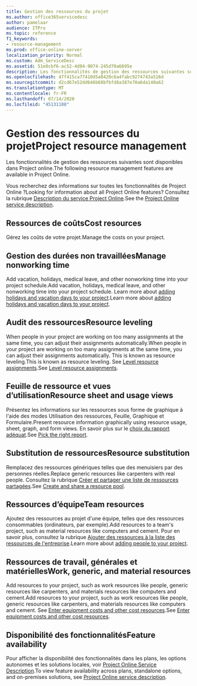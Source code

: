 ```yaml
---
title: Gestion des ressources du projet
ms.author: office365servicedesc
author: pamelaar
audience: ITPro
ms.topic: reference
f1_keywords:
- resource-management
ms.prod: office-online-server
localization_priority: Normal
ms.custom: Adm_ServiceDesc
ms.assetid: 51e0cbf6-ac52-4d84-9074-245d70a6695e
description: Les fonctionnalités de gestion des ressources suivantes sont disponibles dans Project online.
ms.openlocfilehash: 47f415ca77410d5a8420c6a4fabc9274743a516d
ms.sourcegitcommit: d2cd67e52dd646b68bfbfd8a387e70a6da140a62
ms.translationtype: MT
ms.contentlocale: fr-FR
ms.lasthandoff: 07/14/2020
ms.locfileid: "45131108"
---
```

# <a name="project-resource-management"></a><span data-ttu-id="0bb71-103">Gestion des ressources du projet</span><span class="sxs-lookup"><span data-stu-id="0bb71-103">Project resource management</span></span>

<span data-ttu-id="0bb71-104">Les fonctionnalités de gestion des ressources suivantes sont disponibles dans Project online.</span><span class="sxs-lookup"><span data-stu-id="0bb71-104">The following resource management features are available in Project Online.</span></span>
  
<span data-ttu-id="0bb71-105">Vous recherchez des informations sur toutes les fonctionnalités de Project Online ?</span><span class="sxs-lookup"><span data-stu-id="0bb71-105">Looking for information about all Project Online features?</span></span> <span data-ttu-id="0bb71-106">Consultez la rubrique [Description du service Project Online](project-online-service-description.md).</span><span class="sxs-lookup"><span data-stu-id="0bb71-106">See the [Project Online service description](project-online-service-description.md).</span></span>
  
## <a name="cost-resources"></a><span data-ttu-id="0bb71-107">Ressources de coûts</span><span class="sxs-lookup"><span data-stu-id="0bb71-107">Cost resources</span></span>

<span data-ttu-id="0bb71-108">Gérez les coûts de votre projet.</span><span class="sxs-lookup"><span data-stu-id="0bb71-108">Manage the costs on your project.</span></span>
  
## <a name="manage-nonworking-time"></a><span data-ttu-id="0bb71-109">Gestion des durées non travaillées</span><span class="sxs-lookup"><span data-stu-id="0bb71-109">Manage nonworking time</span></span>

<span data-ttu-id="0bb71-110">Add vacation, holidays, medical leave, and other nonworking time into your project schedule.</span><span class="sxs-lookup"><span data-stu-id="0bb71-110">Add vacation, holidays, medical leave, and other nonworking time into your project schedule.</span></span> <span data-ttu-id="0bb71-111">Learn more about [adding holidays and vacation days to your project](https://go.microsoft.com/fwlink/p/?LinkId=271337).</span><span class="sxs-lookup"><span data-stu-id="0bb71-111">Learn more about [adding holidays and vacation days to your project](https://go.microsoft.com/fwlink/p/?LinkId=271337).</span></span>
  
## <a name="resource-leveling"></a><span data-ttu-id="0bb71-112">Audit des ressources</span><span class="sxs-lookup"><span data-stu-id="0bb71-112">Resource leveling</span></span>

<span data-ttu-id="0bb71-113">When people in your project are working on too many assignments at the same time, you can adjust their assignments automatically.</span><span class="sxs-lookup"><span data-stu-id="0bb71-113">When people in your project are working on too many assignments at the same time, you can adjust their assignments automatically.</span></span> <span data-ttu-id="0bb71-114">This is known as resource leveling.</span><span class="sxs-lookup"><span data-stu-id="0bb71-114">This is known as resource leveling.</span></span> <span data-ttu-id="0bb71-115">See [Level resource assignments](https://go.microsoft.com/fwlink/p/?LinkId=271348).</span><span class="sxs-lookup"><span data-stu-id="0bb71-115">See [Level resource assignments](https://go.microsoft.com/fwlink/p/?LinkId=271348).</span></span>
  
## <a name="resource-sheet-and-usage-views"></a><span data-ttu-id="0bb71-116">Feuille de ressource et vues d’utilisation</span><span class="sxs-lookup"><span data-stu-id="0bb71-116">Resource sheet and usage views</span></span>

<span data-ttu-id="0bb71-117">Présentez les informations sur les ressources sous forme de graphique à l'aide des modes Utilisation des ressources, Feuille, Graphique et Formulaire.</span><span class="sxs-lookup"><span data-stu-id="0bb71-117">Present resource information graphically using resource usage, sheet, graph, and form views.</span></span> <span data-ttu-id="0bb71-118">En savoir plus sur le [choix du rapport adéquat](https://go.microsoft.com/fwlink/?LinkId=402920).</span><span class="sxs-lookup"><span data-stu-id="0bb71-118">See [Pick the right report](https://go.microsoft.com/fwlink/?LinkId=402920).</span></span>
  
## <a name="resource-substitution"></a><span data-ttu-id="0bb71-119">Substitution de ressources</span><span class="sxs-lookup"><span data-stu-id="0bb71-119">Resource substitution</span></span>

<span data-ttu-id="0bb71-120">Remplacez des ressources génériques telles que des menuisiers par des personnes réelles.</span><span class="sxs-lookup"><span data-stu-id="0bb71-120">Replace generic resources like carpenters with real people.</span></span> <span data-ttu-id="0bb71-121">Consultez la rubrique [Créer et partager une liste de ressources partagées](https://go.microsoft.com/fwlink/?LinkId=402921).</span><span class="sxs-lookup"><span data-stu-id="0bb71-121">See [Create and share a resource pool](https://go.microsoft.com/fwlink/?LinkId=402921).</span></span>
  
## <a name="team-resources"></a><span data-ttu-id="0bb71-122">Ressources d’équipe</span><span class="sxs-lookup"><span data-stu-id="0bb71-122">Team resources</span></span>

<span data-ttu-id="0bb71-123">Ajoutez des ressources au projet d'une équipe, telles que des ressources consommables (ordinateurs, par exemple).</span><span class="sxs-lookup"><span data-stu-id="0bb71-123">Add resources to a team's project, such as material resources like computers and cement.</span></span> <span data-ttu-id="0bb71-124">Pour en savoir plus, consultez la rubrique [Ajouter des ressources à la liste des ressources de l'entreprise](https://go.microsoft.com/fwlink/p/?LinkId=271347).</span><span class="sxs-lookup"><span data-stu-id="0bb71-124">Learn more about [adding people to your project](https://go.microsoft.com/fwlink/p/?LinkId=271347).</span></span>
  
## <a name="work-generic-and-material-resources"></a><span data-ttu-id="0bb71-125">Ressources de travail, générales et matérielles</span><span class="sxs-lookup"><span data-stu-id="0bb71-125">Work, generic, and material resources</span></span>

<span data-ttu-id="0bb71-126">Add resources to your project, such as work resources like people, generic resources like carpenters, and materials resources like computers and cement.</span><span class="sxs-lookup"><span data-stu-id="0bb71-126">Add resources to your project, such as work resources like people, generic resources like carpenters, and materials resources like computers and cement.</span></span> <span data-ttu-id="0bb71-127">See [Enter equipment costs and other cost resources](https://go.microsoft.com/fwlink/?LinkId=402922).</span><span class="sxs-lookup"><span data-stu-id="0bb71-127">See [Enter equipment costs and other cost resources](https://go.microsoft.com/fwlink/?LinkId=402922).</span></span>
  
## <a name="feature-availability"></a><span data-ttu-id="0bb71-128">Disponibilité des fonctionnalités</span><span class="sxs-lookup"><span data-stu-id="0bb71-128">Feature availability</span></span>

<span data-ttu-id="0bb71-129">Pour afficher la disponibilité des fonctionnalités dans les plans, les options autonomes et les solutions locales, voir [Project Online Service Description](project-online-service-description.md).</span><span class="sxs-lookup"><span data-stu-id="0bb71-129">To view feature availability across plans, standalone options, and on-premises solutions, see [Project Online service description](project-online-service-description.md).</span></span>
  

